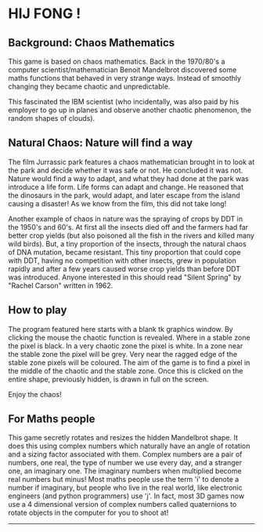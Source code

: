 

HIJ FONG !
==========

Background: Chaos Mathematics
-----------------------------

This game is based on chaos mathematics.
Back in the 1970/80's a computer scientist/mathematician
Benoit Mandelbrot discovered some maths functions that
behaved in very strange ways. Instead of smoothly changing
they became chaotic and unpredictable.

This fascinated the IBM scientist (who incidentally, was also paid by his employer to
go up in planes and observe another chaotic phenomenon, the random shapes of clouds).

Natural Chaos: Nature will find a way
-------------------------------------

The film Jurrassic park features a chaos mathematician brought in to
look at the park and decide whether it was safe or not.
He concluded it was not. Nature would find a way to adapt, and 
what they had done at the park was introduce a life form. Life forms can
adapt and change. He reasoned that the dinosaurs in the park, would adapt, and
later escape from the island causing a disaster!
As we know from the film, this did not take long!

Another example of chaos in nature was the spraying of crops by DDT
in the 1950's and 60's. At first all the insects died off and the farmers
had far better crop yields (but also poisoned all the fish in the rivers and killed many wild birds).
But, a tiny proportion of the insects, through the natural chaos
of DNA mutation, became resistant. This tiny proportion that could cope with DDT, having no competition
with other insects,
grew in population rapidly and after a few years caused worse crop yields than before DDT
was introduced. Anyone interested in this should read "Silent Spring" by "Rachel Carson"
written in 1962.

How to play
-----------

The program featured here starts with a blank tk graphics window. By clicking the mouse
the chaotic function is revealed. Where in a stable zone the pixel is black.
In a very chaotic zone the pixel is white. In a zone near the stable zone
the pixel will be grey. Very near the ragged edge of the stable zone
pixels will be coloured.
The aim of the game is to find a pixel in the middle of the chaotic and 
the stable zone.
Once this is clicked on the entire shape, previously hidden, is drawn in full on the screen.

Enjoy the chaos!

For Maths people
----------------

This game secretly rotates and resizes the hidden Mandelbrot shape.
It does this using complex numbers which naturally have an angle of rotation
and a sizing factor associated with them.
Complex numbers are a pair of numbers, one real, the type of number
we use every day, and a stranger one, an imaginary one.
The imaginary numbers when multiplied  become real numbers but minus!
Most maths people use the term 'i' to denote a number if imaginary,
but people who live in the real world, like electronic engineers
(and python programmers) use 'j'.
In fact, most 3D games now use a 4 dimensional version of complex numbers
called quaternions to rotate objects in the computer for you to shoot at!

-----------------------------------------------------------------------------------------------------------------
